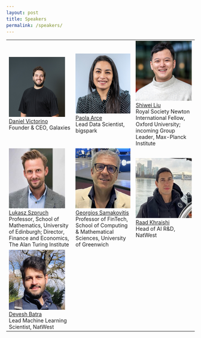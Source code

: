 ```yaml
---
layout: post
title: Speakers
permalink: /speakers/
---
```


<!--
- **Raad Khraishi**, Head of AI R&D, NatWest  
- **Devesh Batra**, Lead Machine Learning Scientist, NatWest  
- **Daniel Victorino**, Founder & CEO, Galaxies  
- **Paola Arce**, Lead Data Scientist, bigspark  
- **Shiwei Liu**, Royal Society Newton International Fellow, Oxford University; incoming Group Leader, Max-Planck Institute  
- **Georgios Samakovitis**, Professor of FinTech, School of Computing & Mathematical Sciences, University of Greenwich  
- **Lukasz Szpruch**, Professor, School of Mathematics, University of Edinburgh; Director, Finance and Economics, The Alan Turing Institute  
-->
<table>
  <tr>
    <td> 
      <img src="https://raw.githubusercontent.com/ed-iwsd/ed-iwsd.github.io/main/images/Daniel_Victorino_new.png?raw=true" alt="David Robertson" width="150px" height="160px"><br />
      <a href="https://www.linkedin.com/in/danielvictorino/?originalSubdomain=uk">Daniel Victorino</a><br />
      Founder & CEO, Galaxies 
    </td>
    <td> 
      <img src="https://raw.githubusercontent.com/ed-iwsd/ed-iwsd.github.io/main/images/Paola_Arce_new.png?raw=true" alt="Paola Arce" width="150px" height="160px"><br />
      <a href="https://www.linkedin.com/in/parce/?originalSubdomain=uk">Paola Arce</a><br />
      Lead Data Scientist, bigspark
    </td>
    <td> 
      <img src="https://raw.githubusercontent.com/ed-iwsd/ed-iwsd.github.io/main/images/Shiwei_Liu_new.png?raw=true" alt="Shiwei Liu" width="150px" height="160px"><br />
      <a href="https://shiweiliuiiiiiii.github.io/">Shiwei Liu</a><br />
      Royal Society Newton International Fellow, Oxford University; incoming Group Leader, Max-Planck Institute
    </td>
  </tr>
  <tr>
    <td> 
      <img src="https://raw.githubusercontent.com/ed-iwsd/ed-iwsd.github.io/main/images/Lukasz_Szpruch_new.png?raw=true" alt="Lukasz Szpruch" width="150px" height="160px"><br />
      <a href="https://webhomes.maths.ed.ac.uk/~lszpruch/">Lukasz Szpruch</a><br />
      Professor, School of Mathematics, University of Edinburgh; Director, Finance and Economics, The Alan Turing Institute  
    </td>
    <td> 
      <img src="https://raw.githubusercontent.com/ed-iwsd/ed-iwsd.github.io/main/images/Georgios_Samakovitis_new.png?raw=true" alt="Georgios Samakovitis" width="150px" height="160px"><br />
      <a href="https://www.gre.ac.uk/people/rep/faculty-of-engineering-and-science/georgios-samakovitis">Georgios Samakovitis</a><br />
      Professor of FinTech, School of Computing & Mathematical Sciences, University of Greenwich 
    </td>
    <td> 
      <img src="https://raw.githubusercontent.com/ed-iwsd/ed-iwsd.github.io/main/images/Raad_Khraishi.jpeg?raw=true" alt="Raad Khraishi" width="150px" height="160px"><br />
      <a href="https://www.linkedin.com/in/raadkhraishi/?originalSubdomain=uk">Raad Khraishi</a><br />
      Head of AI R&D, NatWest
    </td>
  </tr>
  <tr>
    <td> 
      <img src="https://raw.githubusercontent.com/ed-iwsd/ed-iwsd.github.io/main/images/Devesh_Batra.jpeg?raw=true" alt="Devesh Batra" width="150px" height="160px"><br />
      <a href="https://www.linkedin.com/in/batradevesh/?originalSubdomain=uk">Devesh Batra</a><br />
      Lead Machine Learning Scientist, NatWest
    </td>
    <td></td>
    <td></td>
  </tr>
</table>




